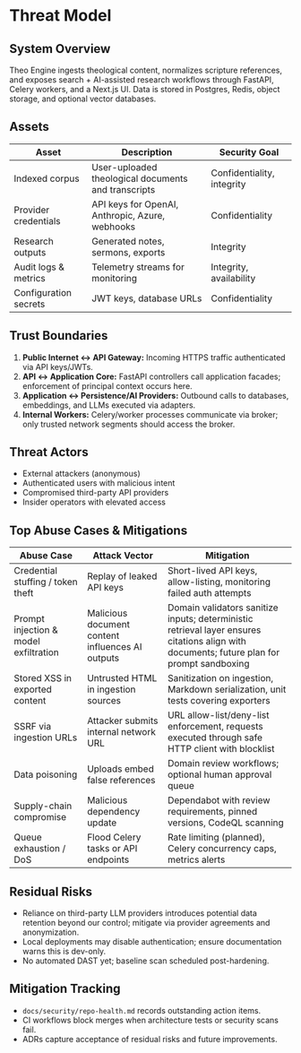 # Threat Model

## System Overview

Theo Engine ingests theological content, normalizes scripture references, and exposes search + AI-assisted research workflows through FastAPI, Celery workers, and a Next.js UI. Data is stored in Postgres, Redis, object storage, and optional vector databases.

## Assets

| Asset | Description | Security Goal |
| --- | --- | --- |
| Indexed corpus | User-uploaded theological documents and transcripts | Confidentiality, integrity |
| Provider credentials | API keys for OpenAI, Anthropic, Azure, webhooks | Confidentiality |
| Research outputs | Generated notes, sermons, exports | Integrity |
| Audit logs & metrics | Telemetry streams for monitoring | Integrity, availability |
| Configuration secrets | JWT keys, database URLs | Confidentiality |

## Trust Boundaries

1. **Public Internet ↔ API Gateway:** Incoming HTTPS traffic authenticated via API keys/JWTs.
2. **API ↔ Application Core:** FastAPI controllers call application facades; enforcement of principal context occurs here.
3. **Application ↔ Persistence/AI Providers:** Outbound calls to databases, embeddings, and LLMs executed via adapters.
4. **Internal Workers:** Celery/worker processes communicate via broker; only trusted network segments should access the broker.

## Threat Actors

- External attackers (anonymous)
- Authenticated users with malicious intent
- Compromised third-party API providers
- Insider operators with elevated access

## Top Abuse Cases & Mitigations

| Abuse Case | Attack Vector | Mitigation |
| --- | --- | --- |
| Credential stuffing / token theft | Replay of leaked API keys | Short-lived API keys, allow-listing, monitoring failed auth attempts |
| Prompt injection & model exfiltration | Malicious document content influences AI outputs | Domain validators sanitize inputs; deterministic retrieval layer ensures citations align with documents; future plan for prompt sandboxing |
| Stored XSS in exported content | Untrusted HTML in ingestion sources | Sanitization on ingestion, Markdown serialization, unit tests covering exporters |
| SSRF via ingestion URLs | Attacker submits internal network URL | URL allow-list/deny-list enforcement, requests executed through safe HTTP client with blocklist |
| Data poisoning | Uploads embed false references | Domain review workflows; optional human approval queue |
| Supply-chain compromise | Malicious dependency update | Dependabot with review requirements, pinned versions, CodeQL scanning |
| Queue exhaustion / DoS | Flood Celery tasks or API endpoints | Rate limiting (planned), Celery concurrency caps, metrics alerts |

## Residual Risks

- Reliance on third-party LLM providers introduces potential data retention beyond our control; mitigate via provider agreements and anonymization.
- Local deployments may disable authentication; ensure documentation warns this is dev-only.
- No automated DAST yet; baseline scan scheduled post-hardening.

## Mitigation Tracking

- `docs/security/repo-health.md` records outstanding action items.
- CI workflows block merges when architecture tests or security scans fail.
- ADRs capture acceptance of residual risks and future improvements.
